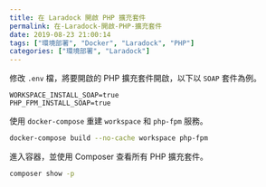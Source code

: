 ```yaml
---
title: 在 Laradock 開啟 PHP 擴充套件
permalink: 在-Laradock-開啟-PHP-擴充套件
date: 2019-08-23 21:00:14
tags: ["環境部署", "Docker", "Laradock", "PHP"]
categories: ["環境部署", "Laradock"]
---
```


修改 `.env` 檔，將要開啟的 PHP 擴充套件開啟，以下以 `SOAP` 套件為例。

```ENV
WORKSPACE_INSTALL_SOAP=true
PHP_FPM_INSTALL_SOAP=true
```

使用 `docker-compose` 重建 `workspace` 和 `php-fpm` 服務。

```BASH
docker-compose build --no-cache workspace php-fpm
```

進入容器，並使用 Composer 查看所有 PHP 擴充套件。

```BASH
composer show -p
```
